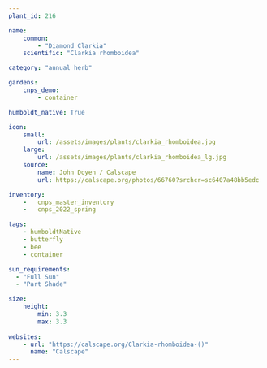 ```yaml
---
plant_id: 216 

name: 
    common: 
        - "Diamond Clarkia"  
    scientific: "Clarkia rhomboidea"  

category: "annual herb"

gardens:
    cnps_demo:
        - container

humboldt_native: True

icon: 
    small: 
        url: /assets/images/plants/clarkia_rhomboidea.jpg 
    large: 
        url: /assets/images/plants/clarkia_rhomboidea_lg.jpg 
    source: 
        name: John Doyen / Calscape 
        url: https://calscape.org/photos/66760?srchcr=sc6407a48bb5edc 

inventory: 
    -   cnps_master_inventory
    -   cnps_2022_spring

tags: 
    - humboldtNative
    - butterfly
    - bee
    - container

sun_requirements:
  - "Full Sun"
  - "Part Shade"

size:
    height: 
        min: 3.3
        max: 3.3
 
websites:
    - url: "https://calscape.org/Clarkia-rhomboidea-()"
      name: "Calscape"
---
```

